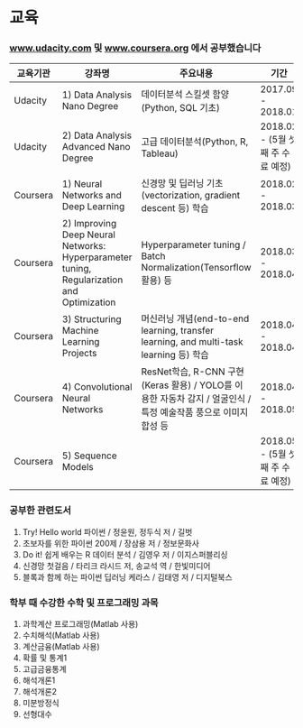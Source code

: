 # 교육

### www.udacity.com 및 www.coursera.org 에서 공부했습니다
| 교육기관    | 강좌명          | 주요내용          | 기간                            | 수료여부   |
 ----------- | --------------- | ---------------- | ------------------------------  | ----------
|    Udacity  | 1) Data Analysis Nano Degree | 데이터분석 스킬셋 함양(Python, SQL 기초) | 2017.09 - 2018.01 | 90% 가량 마침 |
|    Udacity    | 2) Data Analysis Advanced Nano Degree | 고급 데이터분석(Python, R, Tableau) | 2018.02 - (5월 셋째 주 수료 예정) | 진행중 |
|   Coursera    | 1) Neural Networks and Deep Learning | 신경망 및 딥러닝 기초 (vectorization, gradient descent 등) 학습 | 2018.02 - 2018.03 | 수료증(https://www.coursera.org/account/accomplishments/certificate/WP4TGRRXWJAY) |
|   Coursera    | 2) Improving Deep Neural Networks: Hyperparameter tuning, Regularization and Optimization | Hyperparameter tuning / Batch Normalization(Tensorflow 활용) 등 | 2018.03 - 2018.04 | 수료증(https://www.coursera.org/account/accomplishments/certificate/2MZ7BMHM9ZJT) |
|   Coursera    | 3) Structuring Machine Learning Projects | 머신러닝 개념(end-to-end learning, transfer learning, and multi-task learning 등) 학습  | 2018.04 - 2018.04 | 수료증(https://www.coursera.org/account/accomplishments/certificate/ZLEWYA54LMFH) |
|   Coursera    | 4) Convolutional Neural Networks | ResNet학습, R-CNN 구현(Keras 활용) / YOLO를 이용한 자동차 감지 / 얼굴인식 / 특정 예술작품 풍으로 이미지 합성 등 | 2018.04 - 2018.05 | 수료증 (https://www.coursera.org/account/accomplishments/certificate/52XX9GKK9NSW) |
   Coursera    | 5) Sequence Models  |  | 2018.05 - (5월 셋째 주 수료 예정) | 진행중

### 공부한 관련도서
1. Try! Hello world 파이썬 / 정윤원, 정두식 저 / 길벗
2. 초보자를 위한 파이썬 200제 / 장삼용 저 / 정보문화사
3. Do it! 쉽게 배우는 R 데이터 분석 / 김영우 저 / 이지스퍼블리싱
4. 신경망 첫걸음 / 타리크 라시드 저, 송교석 역 / 한빛미디어
5. 블록과 함께 하는 파이썬 딥러닝 케라스 / 김태영 저 / 디지털북스


### 학부 때 수강한 수학 및 프로그래밍 과목
1. 과학계산 프로그래밍(Matlab 사용)
2. 수치해석(Matlab 사용)
3. 계산금융(Matlab 사용)
3. 확률 및 통계1
4. 고급금융통계
5. 해석개론1
6. 해석개론2
7. 미분방정식
8. 선형대수
